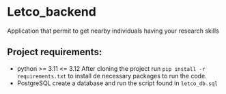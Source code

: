 # Letco_backend
Application that permit to get nearby individuals having your research skills

## Project requirements:
- python >= 3.11 <= 3.12
After cloning the project run  `pip install -r requirements.txt` to install de necessary packages to run the code.
- PostgreSQL
create a database and run the script found in `letco_db.sql`
